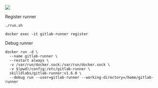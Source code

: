 [![](https://images.microbadger.com/badges/image/skilldlabs/gitlab-runner-alpine.svg)](https://microbadger.com/images/skilldlabs/gitlab-runner-alpine "Get your own image badge on microbadger.com")

Register runner

`./run.sh`

`docker exec -it gitlab-runner register`

Debug runner

```
docker run -d \
  --name gitlab-runner \
  --restart always \
  -v /var/run/docker.sock:/var/run/docker.sock \
  -v $(pwd)/config:/etc/gitlab-runner \
  skilldlabs/gitlab-runner:v1.6.0 \
  --debug run --user=gitlab-runner --working-directory=/home/gitlab-runner
```
